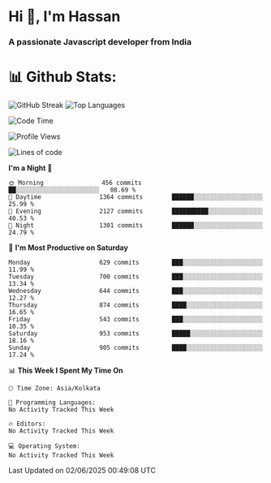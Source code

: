 # Hi 👋, I'm Hassan
### A passionate Javascript developer from India


# 📊 Github Stats:
![GitHub Streak](https://github-readme-streak-stats.herokuapp.com/?user=codeblooded47&theme=dracula&hide_border=false)
![Top Languages](https://github-readme-stats.vercel.app/api/top-langs/?username=codeblooded47&layout=compact&theme=dracula)



<!--START_SECTION:waka-->
![Code Time](http://img.shields.io/badge/Code%20Time-883%20hrs%201%20min-blue)

![Profile Views](http://img.shields.io/badge/Profile%20Views-0-blue)

![Lines of code](https://img.shields.io/badge/From%20Hello%20World%20I%27ve%20Written-24.0%20million%20lines%20of%20code-blue)

**I'm a Night 🦉** 

```text
🌞 Morning                456 commits         ██░░░░░░░░░░░░░░░░░░░░░░░   08.69 % 
🌆 Daytime                1364 commits        ██████░░░░░░░░░░░░░░░░░░░   25.99 % 
🌃 Evening                2127 commits        ██████████░░░░░░░░░░░░░░░   40.53 % 
🌙 Night                  1301 commits        ██████░░░░░░░░░░░░░░░░░░░   24.79 % 
```
📅 **I'm Most Productive on Saturday** 

```text
Monday                   629 commits         ███░░░░░░░░░░░░░░░░░░░░░░   11.99 % 
Tuesday                  700 commits         ███░░░░░░░░░░░░░░░░░░░░░░   13.34 % 
Wednesday                644 commits         ███░░░░░░░░░░░░░░░░░░░░░░   12.27 % 
Thursday                 874 commits         ████░░░░░░░░░░░░░░░░░░░░░   16.65 % 
Friday                   543 commits         ███░░░░░░░░░░░░░░░░░░░░░░   10.35 % 
Saturday                 953 commits         █████░░░░░░░░░░░░░░░░░░░░   18.16 % 
Sunday                   905 commits         ████░░░░░░░░░░░░░░░░░░░░░   17.24 % 
```


📊 **This Week I Spent My Time On** 

```text
🕑︎ Time Zone: Asia/Kolkata

💬 Programming Languages: 
No Activity Tracked This Week

🔥 Editors: 
No Activity Tracked This Week

💻 Operating System: 
No Activity Tracked This Week
```


 Last Updated on 02/06/2025 00:49:08 UTC
<!--END_SECTION:waka-->

